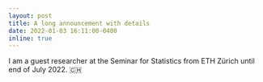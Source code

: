 ```yaml
---
layout: post
title: A long announcement with details
date: 2022-01-03 16:11:00-0400
inline: true
---
```


I am a guest researcher at the Seminar for Statistics from ETH Zürich until end of July 2022. 🇨🇭